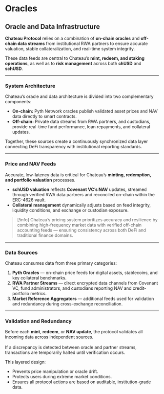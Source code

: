 # Oracles

## Oracle and Data Infrastructure

**Chateau Protocol** relies on a combination of **on-chain oracles** and **off-chain data streams** from institutional RWA partners to ensure accurate valuation, stable collateralization, and real-time system integrity.

These data feeds are central to Chateau’s **mint, redeem, and staking operations**, as well as to **risk management** across both **chUSD** and **schUSD**.

***

### System Architecture

Chateau’s oracle and data architecture is divided into two complementary components:

* **On-chain:** Pyth Network oracles publish validated asset prices and NAV data directly to smart contracts.
* **Off-chain:** Private data streams from RWA partners, and custodians, provide real-time fund performance, loan repayments, and collateral updates.

Together, these sources create a continuously synchronized data layer connecting DeFi transparency with institutional reporting standards.

***

### Price and NAV Feeds

Accurate, low-latency data is critical for Chateau’s **minting, redemption, and portfolio valuation** processes.

* **schUSD valuation** reflects **Covenant VC’s NAV** updates, streamed through verified RWA data partners and reconciled on-chain within the ERC-4626 vault.
* **Collateral management** dynamically adjusts based on feed integrity, liquidity conditions, and exchange or custodian exposure.

> \[!info] Chateau’s pricing system prioritizes accuracy and resilience by combining high-frequency market data with verified off-chain accounting feeds — ensuring consistency across both DeFi and traditional finance domains.

***

### Data Sources

Chateau consumes data from three primary categories:

1. **Pyth Oracles** — on-chain price feeds for digital assets, stablecoins, and key collateral benchmarks.
2. **RWA Partner Streams** — direct encrypted data channels from Covenant VC, fund administrators, and custodians reporting NAV and credit-portfolio metrics.
3. **Market Reference Aggregators** — additional feeds used for validation and redundancy during cross-exchange reconciliation.

***

### Validation and Redundancy

Before each **mint**, **redeem**, or **NAV update**, the protocol validates all incoming data across independent sources.\
\
If a discrepancy is detected between oracle and partner streams, transactions are temporarily halted until verification occurs.

This layered design:

* Prevents price manipulation or oracle drift.
* Protects users during extreme market conditions.
* Ensures all protocol actions are based on auditable, institution-grade data.
